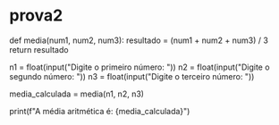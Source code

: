 # prova2
def media(num1, num2, num3):
    resultado = (num1 + num2 + num3) / 3
    return resultado

n1 = float(input("Digite o primeiro número: "))
n2 = float(input("Digite o segundo número: "))
n3 = float(input("Digite o terceiro número: "))

media_calculada = media(n1, n2, n3)

print(f"A média aritmética é: {media_calculada}")
